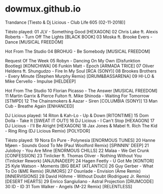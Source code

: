 # dowmux.github.io

Trandance [Tiesto & Dj Licious - Club Life 605 (02-11-2018)]

Tiësto played: 
01 JLV - Something Good [HEXAGON]
02 Chris Lake ft. Alexis Roberts - Turn Off The Lights [BLACK BOOK]
03 Moska ft. Brooke Evers - Dance [MUSICAL FREEDOM]

Hot From The Studio 
04 BROHUG - Be Somebody [MUSICAL FREEDOM]

Request Of The Week 
05 Robyn - Dancing On My Own (Disfunktion Bootleg) [KONICHIWA]
06 Funkin Matt - Epoch [ARMADA TRICE]
07 Oliver Heldens ft. Shungudzo - Fire In My Soul [RCA (SONY)]
08 Brookes Brothers - Every Minute (Stephen Murphy Remix) [DRUM&BASSARENA]
09 HI-LO & Mike Cervello - Impulse [HELDEEP]

Hot From The Studio 
10 Florian Picasso - The Answer [MUSICAL FREEDOM]
11 Martin Garrix & Pierce Fulton ft. Mike Shinoda - Waiting For Tomorrow [STMPD]
12 The Chainsmokers & Aazar - Siren [COLUMBIA (SONY)]
13 Man Cub - Breathe Again [ENHANCED]

DJ Licious played: 
14 Riton & Kah-Lo - Up & Down [RITONTIME]
15 Dom Dolla - Take It [SWEAT IT OUT!]
16 DJ Licious - I Can't Stop [HEXAGON]
17 DJ Licious - I'll Be Alright [HEXAGON]
18 Jax Jones & Mabel ft. Rich The Kid - Ring Ring (DJ Licious Remix) [POLYDOR]

Tiësto played: 
19 Nora En Pure - Polynesia [ENORMOUS TUNES]
20 Hanne Mjøen - Sounds Good To Me (Paul Woolford Remix) [SPINNIN' DEEP]
21 Juloboy - You Are Mine [ENORMOUS CHILLS]
22 Malaa - We Get Crunk [CONFESSION]
23 Tinlicker ft. Thomas Oliver - Nothing Without You (Tinlicker Rework) [ANJUNADEEP]
24 Hagen Feetly - U Got Me [KONTOR]
25 Kyle Watson - Moments [BIG BEAT (ATLANTIC)]
26 Guy Gerber - What To Do (&ME Remix) [RUMORS]
27 Osunlade - Envision (Âme Remix) [INNERVISIONS]
28 David Hôhme - Without Doubt (Rodriguez Jr. Remix) [DESERT HEARTS]
29 Enrico Sangiuliano - Astral Projection [DRUMCODE]
30 ID - ID
31 Tom Walker - Angels (M-22 Remix) [RELENTLESS]
